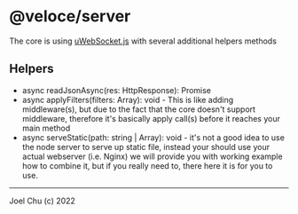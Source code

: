 # @veloce/server

The core is using [uWebSocket.js]() with several additional helpers methods

## Helpers

- async readJsonAsync(res: HttpResponse): Promise<any>
- async applyFilters(filters: Array<T>): void - This is like adding middleware(s), but due to the fact that the core doesn't support middleware, therefore it's basically apply call(s) before it reaches your main method
- async serveStatic(path: string | Array<string>): void - it's not a good idea to use the node server to serve up static file, instead your should use your actual webserver (i.e. Nginx) we will provide you with working example how to combine it, but if you really need to, there here it is for you to use.


---

Joel Chu (c) 2022
